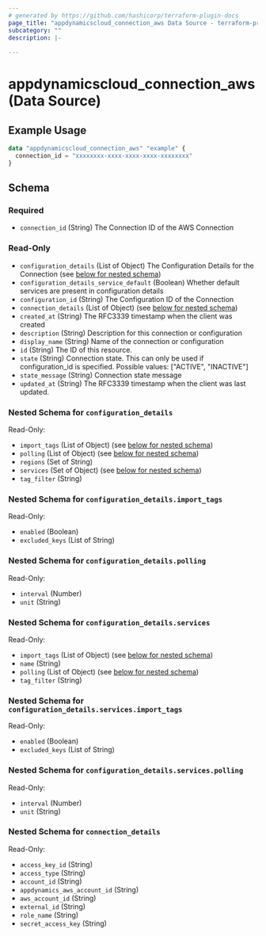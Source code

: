 ```yaml
---
# generated by https://github.com/hashicorp/terraform-plugin-docs
page_title: "appdynamicscloud_connection_aws Data Source - terraform-provider-appdynamicscloud"
subcategory: ""
description: |-
  
---
```


# appdynamicscloud_connection_aws (Data Source)



## Example Usage

```terraform
data "appdynamicscloud_connection_aws" "example" {
  connection_id = "xxxxxxxx-xxxx-xxxx-xxxx-xxxxxxxx"
}
```

<!-- schema generated by tfplugindocs -->
## Schema

### Required

- `connection_id` (String) The Connection ID of the AWS Connection

### Read-Only

- `configuration_details` (List of Object) The Configuration Details for the Connection (see [below for nested schema](#nestedatt--configuration_details))
- `configuration_details_service_default` (Boolean) Whether default services are present in configuration details
- `configuration_id` (String) The Configuration ID of the Connection
- `connection_details` (List of Object) (see [below for nested schema](#nestedatt--connection_details))
- `created_at` (String) The RFC3339 timestamp when the client was created
- `description` (String) Description for this connection or configuration
- `display_name` (String) Name of the connection or configuration
- `id` (String) The ID of this resource.
- `state` (String) Connection state. This can only be used if configuration_id is specified. Possible values: ["ACTIVE", "INACTIVE"]
- `state_message` (String) Connection state message
- `updated_at` (String) The RFC3339 timestamp when the client was last updated.

<a id="nestedatt--configuration_details"></a>
### Nested Schema for `configuration_details`

Read-Only:

- `import_tags` (List of Object) (see [below for nested schema](#nestedobjatt--configuration_details--import_tags))
- `polling` (List of Object) (see [below for nested schema](#nestedobjatt--configuration_details--polling))
- `regions` (Set of String)
- `services` (Set of Object) (see [below for nested schema](#nestedobjatt--configuration_details--services))
- `tag_filter` (String)

<a id="nestedobjatt--configuration_details--import_tags"></a>
### Nested Schema for `configuration_details.import_tags`

Read-Only:

- `enabled` (Boolean)
- `excluded_keys` (List of String)


<a id="nestedobjatt--configuration_details--polling"></a>
### Nested Schema for `configuration_details.polling`

Read-Only:

- `interval` (Number)
- `unit` (String)


<a id="nestedobjatt--configuration_details--services"></a>
### Nested Schema for `configuration_details.services`

Read-Only:

- `import_tags` (List of Object) (see [below for nested schema](#nestedobjatt--configuration_details--services--import_tags))
- `name` (String)
- `polling` (List of Object) (see [below for nested schema](#nestedobjatt--configuration_details--services--polling))
- `tag_filter` (String)

<a id="nestedobjatt--configuration_details--services--import_tags"></a>
### Nested Schema for `configuration_details.services.import_tags`

Read-Only:

- `enabled` (Boolean)
- `excluded_keys` (List of String)


<a id="nestedobjatt--configuration_details--services--polling"></a>
### Nested Schema for `configuration_details.services.polling`

Read-Only:

- `interval` (Number)
- `unit` (String)




<a id="nestedatt--connection_details"></a>
### Nested Schema for `connection_details`

Read-Only:

- `access_key_id` (String)
- `access_type` (String)
- `account_id` (String)
- `appdynamics_aws_account_id` (String)
- `aws_account_id` (String)
- `external_id` (String)
- `role_name` (String)
- `secret_access_key` (String)


